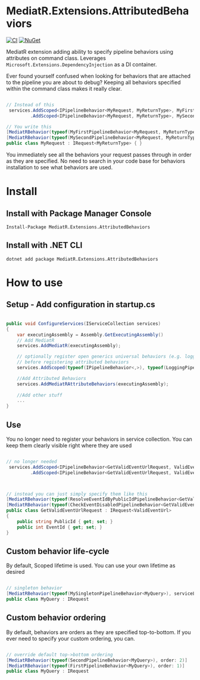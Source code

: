 # MediatR.Extensions.AttributedBehaviors

[![CI](https://github.com/ITIXO/MediatR.Extensions.AttributedBehaviors/actions/workflows/ci.yml/badge.svg)](https://github.com/ITIXO/MediatR.Extensions.AttributedBehaviors/actions/workflows/ci.yml)
[![NuGet](https://img.shields.io/nuget/vpre/MediatR.Extensions.AttributedBehaviors.svg)](https://www.nuget.org/packages/MediatR.Extensions.AttributedBehaviors)


MediatR extension adding ability to specify pipeline behaviors using attributes on command class. 
Leverages `Microsoft.Extensions.DependencyInjection` as a DI container.

Ever found yourself confused when looking for behaviors that are attached to the pipeline you are about to debug? 
Keeping all behaviors specified within the command class makes it really clear.

```csharp

// Instead of this
 services.AddScoped<IPipelineBehavior<MyRequest, MyReturnType>, MyFirstPipelineBehavior<MyRequest, MyReturnType>>()
         .AddScoped<IPipelineBehavior<MyRequest, MyReturnType>, MySecondPipelineBehavior<MyRequest, MyReturnType>>();

// You write this
[MediatRBehavior(typeof(MyFirstPipelineBehavior<MyRequest, MyReturnType>))]
[MediatRBehavior(typeof(MySecondPipelineBehavior<MyRequest, MyReturnType>))]
public class MyRequest : IRequest<MyReturnType> { }
```
You immediately see all the behaviors your request passes through in order as they are specified. 
No need to search in your code base for behaviors installation to see what behaviors are used.

# Install

## Install with Package Manager Console

```
Install-Package MediatR.Extensions.AttributedBehaviors
```

## Install with .NET CLI
```
dotnet add package MediatR.Extensions.AttributedBehaviors
```

# How to use

## Setup - Add configuration in startup.cs


```csharp

public void ConfigureServices(IServiceCollection services)
{   
    var executingAssembly = Assembly.GetExecutingAssembly()
    // Add MediatR
    services.AddMediatR(executingAssembly);

    // optionally register open generics universal behaviors (e.g. logging)
    // before registering attributed behaviors
    services.AddScoped(typeof(IPipelineBehavior<,>), typeof(LoggingPipelineBehavior<,>));

    //Add Attributed Behaviors
    services.AddMediatRAttributeBehaviors(executingAssembly);
    
    //Add other stuff
    ...
}

```

## Use

You no longer need to register your behaviors in service collection. You can keep them clearly visible right where they are used
```csharp

// no longer needed
 services.AddScoped<IPipelineBehavior<GetValidEventUrlRequest, ValidEventUrl>, ResolveEventIdByPublicIdPipelineBehavior<GetValidEventUrlRequest, ValidEventUrl>>()
         .AddScoped<IPipelineBehavior<GetValidEventUrlRequest, ValidEventUrl>, CheckEventDisabledPipelineBehavior<GetValidEventUrlRequest, ValidEventUrl>>();



// instead you can just simply specify them like this
[MediatRBehavior(typeof(ResolveEventIdByPublicIdPipelineBehavior<GetValidEventUrlRequest, ValidEventUrl>))]
[MediatRBehavior(typeof(CheckEventDisabledPipelineBehavior<GetValidEventUrlRequest, ValidEventUrl>))]
public class GetValidEventUrlRequest : IRequest<ValidEventUrl>
{
    public string PublicId { get; set; }
    public int EventId { get; set; }
}
```

## Custom behavior life-cycle

By default, Scoped lifetime is used. You can use your own lifetime as desired
```csharp

// singleton behavior
[MediatRBehavior(typeof(MySingletonPipelineBehavior<MyQuery>), serviceLifetime: ServiceLifetime.Singleton)]
public class MyQuery : IRequest
```

## Custom behavior ordering

By default, behaviors are orders as they are specified top-to-bottom. If you ever need to specify your custom ordering, you can.
```csharp

// override default top->bottom ordering
[MediatRBehavior(typeof(SecondPipelineBehavior<MyQuery>), order: 2)]
[MediatRBehavior(typeof(FirstPipelineBehavior<MyQuery>), order: 1)]
public class MyQuery : IRequest
```
